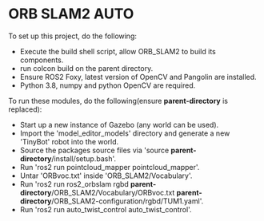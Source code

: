 # ORB SLAM2 AUTO

To set up this project, do the following:

- Execute the build shell script, allow ORB_SLAM2 to build its components.
- run colcon build on the parent directory.
- Ensure ROS2 Foxy, latest version of OpenCV and Pangolin are installed.
- Python 3.8, numpy and python OpenCV are required.

To run these modules, do the following(ensure **parent-directory** is replaced):

- Start up a new instance of Gazebo (any world can be used).
- Import the 'model_editor_models' directory and generate a new 'TinyBot' robot into the world.
- Source the packages source files via 'source **parent-directory**/install/setup.bash'.
- Run 'ros2 run pointcloud_mapper pointcloud_mapper'.
- Untar 'ORBvoc.txt' inside 'ORB_SLAM2/Vocabulary'.
- Run 'ros2 run ros2_orbslam rgbd **parent-directory**/ORB_SLAM2/Vocabulary/ORBvoc.txt **parent-directory**/ORB_SLAM2-configuration/rgbd/TUM1.yaml'.
- Run 'ros2 run auto_twist_control auto_twist_control'.
